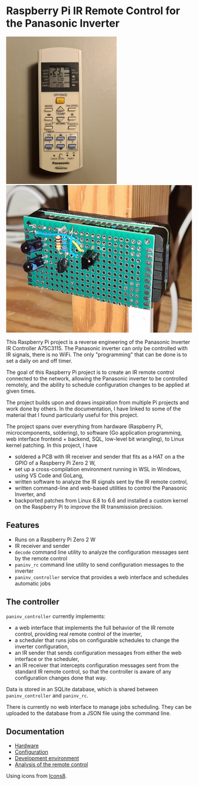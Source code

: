 # Raspberry Pi IR Remote Control for the Panasonic Inverter

<img src="docs/Panasonic_IR_Controller_A75C3115.jpg" alt="Remote Controller A75C3115" height="400">
<img src="docs/pizero_with_pcb.jpg" alt="Raspberry Pi Zero 2 W" height="400">

This Raspberry Pi project is a reverse engineering of the Panasonic Inverter IR Controller A75C3115. The Panasonic inverter can only be controlled with IR signals, there is no WiFi. The only "programming" that can be done is to set a daily on and off timer.

The goal of this Raspberry Pi project is to create an IR remote control connected to the network, allowing the Panasonic inverter to be controlled remotely, and the ability to schedule configuration changes to be applied at given times.

The project builds upon and draws inspiration from multiple Pi projects and work done by others. In the documentation, I have linked to some of the material that I found particularly useful for this project.

The project spans over everything from hardware (Raspberry Pi, microcomponents, soldering), to software (Go application programming, web interface frontend + backend, SQL, low-level bit wrangling), to Linux kernel patching. In this project, I have

* soldered a PCB with IR receiver and sender that fits as a HAT on a the GPIO of a Raspberry Pi Zero 2 W,
* set up a cross-compilation environment running in WSL in Windows, using VS Code and GoLang,
* written software to analyze the IR signals sent by the IR remote control,
* written command-line and web-based utilities to control the Panasonic Inverter, and
* backported patches from Linux 6.8 to 6.6 and installed a custom kernel on the Raspberry Pi to improve the IR transmission precision.

## Features

* Runs on a Raspberry Pi Zero 2 W
* IR receiver and sender
* `decode` command line utility to analyze the configuration messages sent by the remote control
* `paninv_rc` command line utility to send configuration messages to the inverter
* `paninv_controller` service that provides a web interface and schedules automatic jobs

## The controller

`paninv_controller` currently implements:

* a web interface that implements the full behavior of the IR remote control, providing real remote control of the inverter,
* a scheduler that runs jobs on configurable schedules to change the inverter configuration,
* an IR sender that sends configuration messages from either the web interface or the scheduler,
* an IR receiver that intercepts configuration messages sent from the standard IR remote control, so that the controller is aware of any configuration changes done that way.

Data is stored in an SQLite database, which is shared between `paninv_controller` and `paninv_rc`.

There is currently no web interface to manage jobs scheduling. They can be uploaded to the database from a JSON file using the command line.

## Documentation

* [Hardware](docs/Hardware.md)
* [Configuration](docs/Configuration.md)
* [Development environment](docs/Development.md)
* [Analysis of the remote control](docs/Analysis.md)

Using icons from [Icons8](https://icons8.com).